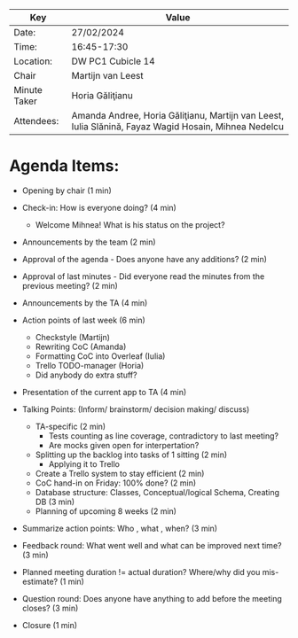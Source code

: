 | Key | Value |
| --- | --- |
| Date: | 27/02/2024 |
| Time: | 16:45-17:30 |
| Location: | DW PC1 Cubicle 14 |
| Chair | Martijn van Leest |
| Minute Taker | Horia Găliţianu |
| Attendees: | Amanda Andree, Horia Găliţianu, Martijn van Leest, Iulia Slănină, Fayaz Wagid Hosain, Mihnea Nedelcu |  


# Agenda Items:
- Opening by chair (1 min)
- Check-in: How is everyone doing? (4 min)
    - Welcome Mihnea! What is his status on the project?
- Announcements by the team (2 min)
- Approval of the agenda - Does anyone have any additions? (2 min)
- Approval of last minutes - Did everyone read the minutes from the previous meeting? (2 min)
- Announcements by the TA (4 min)
- Action points of last week (6 min)
    - Checkstyle (Martijn)
    - Rewriting CoC (Amanda)
    - Formatting CoC into Overleaf (Iulia)
    - Trello TODO-manager (Horia)
    - Did anybody do extra stuff?
- Presentation of the current app to TA (4 min)
- Talking Points: (Inform/ brainstorm/ decision making/ discuss)
    - TA-specific (2 min)
        - Tests counting as line coverage, contradictory to last meeting?
        - Are mocks given open for interpertation?
    - Splitting up the backlog into tasks of 1 sitting (2 min)
        - Applying it to Trello
    - Create a Trello system to stay efficient (2 min)
    - CoC hand-in on Friday: 100% done? (2 min)
    - Database structure: Classes, Conceptual/logical Schema, Creating DB (3 min)
    - Planning of upcoming 8 weeks (2 min)

- Summarize action points: Who , what , when? (3 min)
- Feedback round: What went well and what can be improved next time? (3 min)
- Planned meeting duration != actual duration? Where/why did you mis-estimate? (1 min)
- Question round: Does anyone have anything to add before the meeting closes? (3 min)
- Closure (1 min)
